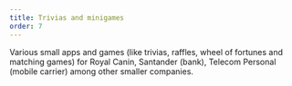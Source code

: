```yaml
---
title: Trivias and minigames
order: 7
---
```

Various small apps and games (like trivias, raffles, wheel of fortunes and matching games) for Royal Canin, Santander (bank), Telecom Personal (mobile carrier) among other smaller companies.